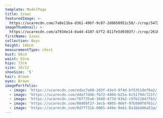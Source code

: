 ```yaml
---
template: ModelPage
title: Izaac
featuredImage: >-
  https://ucarecdn.com/7a8e11ba-d361-49bf-9c87-2d8658951c58/-/crop/5472x3306/0,0/-/preview/
imageThumbnail: >-
  https://ucarecdn.com/a7934e14-0a4d-4107-b7f2-811fe5d9303f/-/crop/2616x3332/1195,34/-/preview/
firstName: Izaac
collection: Boys
height: 146cm
measurementType: chest
bust: 66cm
waist: 63cm
hips: 73cm
size: 10/12
shoeSize: '5'
hair: Brown
eyes: Brown
imagePortfolio:
  - image: 'https://ucarecdn.com/edac7a89-203f-43e3-9f4d-bf5351def0a2/'
  - image: 'https://ucarecdn.com/ddaf7d46-fb72-4404-b25a-6c51794c721f/'
  - image: 'https://ucarecdn.com/76f735a6-1640-477d-91b2-c9fb21847fb3/'
  - image: 'https://ucarecdn.com/00489f27-3ecb-4805-966f-97b990f8f61c/'
  - image: 'https://ucarecdn.com/0d7ff31b-0065-449e-9e61-0a1bbd46a53a/'
---
```



